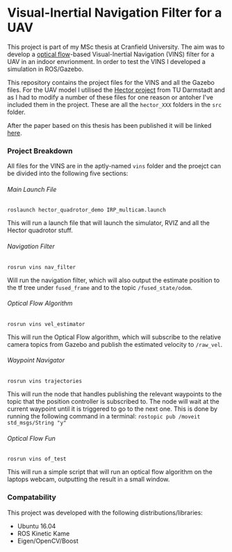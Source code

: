 # Visual-Inertial Navigation Filter for a UAV

This project is part of my MSc thesis at Cranfield University. The aim was to develop a [optical flow](https://en.wikipedia.org/wiki/Optical_flow)-based Visual-Inertial Navigation (VINS) filter for a UAV in an indoor envrionment. In order to test the VINS I developed a simulation in ROS/Gazebo.

This repository contains the project files for the VINS and all the Gazebo files. For the UAV model I utilised the [Hector project](https://github.com/tu-darmstadt-ros-pkg/hector_quadrotor) from TU Darmstadt and as I had to modify a number of these files for one reason or antoher I've included them in the project. These are all the `hector_XXX` folders in the `src` folder.

After the paper based on this thesis has been published it will be linked [here]().


### Project Breakdown
All files for the VINS are in the aptly-named `vins` folder and the proejct can be divided into the following five sections:
###### Main Launch File
```
roslaunch hector_quadrotor_demo IRP_multicam.launch
```
This will run a launch file that will launch the simulator, RVIZ and all the Hector quadrotor stuff.

###### Navigation Filter
```
rosrun vins nav_filter
```
Will run the navigation filter, which will also output the estimate position to the tf tree under `fused_frame` and to the topic `/fused_state/odom`.

###### Optical Flow Algorithm
```
rosrun vins vel_estimator
```
This will run the Optical Flow algorithm, which will subscribe to the relative camera topics from Gazebo and publish the estimated velocity to `/raw_vel`.

###### Waypoint Navigator
```
rosrun vins trajectories
```
This will run the node that handles publishing the relevant waypoints to the topic that the position controller is subscribed to. The node will wait at the current waypoint until it is triggered to go to the next one. This is done by running the following command in a terminal: `rostopic pub /moveit std_msgs/String "y"`

###### Optical Flow Fun
```
rosrun vins of_test
```
This will run a simple script that will run an optical flow algorithm on the laptops webcam, outputting the result in a small window.

### Compatability
This project was developed with the following distributions/libraries:
- Ubuntu 16.04
- ROS Kinetic Kame
- Eigen/OpenCV/Boost
